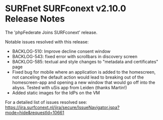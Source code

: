 # SURFnet SURFconext v2.10.0 Release Notes #

The 'phpFederate Joins SURFconext' release.

Notable issues resolved with this release:
* BACKLOG-510: Improve decline consent window
* BACKLOG-543: fixed error with scrollbars in discovery screen
* BACKLOG-585: textual and style changes to "metadata and certificates" page
* Fixed bug for mobile where an application is added to the homescreen,
  not canceling the default action would lead to breaking out of the homescreen-app and opening a new window
  that would go off into the abyss. Tested with uSis app from Leiden (thanks Martin!)
* Added static images for the IdPs on the VM

For a detailed list of issues resolved see:
https://jira.surfconext.nl/jira/secure/IssueNavigator.jspa?mode=hide&requestId=10661
